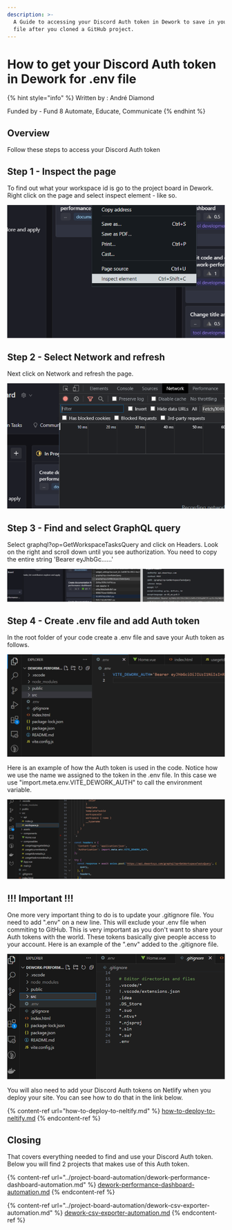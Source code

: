 ```yaml
---
description: >-
  A Guide to accessing your Discord Auth token in Dework to save in your .env
  file after you cloned a GitHub project.
---
```


# How to get your Discord Auth token in Dework for .env file

{% hint style="info" %}
Written by : André Diamond

Funded by - Fund 8 Automate, Educate, Communicate
{% endhint %}

## Overview

Follow these steps to access your Discord Auth token

## Step 1 - Inspect the page

To find out what your workspace id is go to the project board in Dework. Right click on the page and select inspect element - like so.

![](<../../.gitbook/assets/image (1) (1) (1) (1) (1).png>)

## Step 2 - Select Network and refresh

Next click on Network and refresh the page.

![](<../../.gitbook/assets/image (3) (1) (1) (1) (1).png>)

## Step 3 - Find and select GraphQL query

Select graphql?op=GetWorkspaceTasksQuery and click on Headers. Look on the right and scroll down until you see authorization. You need to copy the entire string 'Bearer eyJhbGc......'

![](<../../.gitbook/assets/image (4) (1).png>)

## Step 4 - Create .env file and add Auth token

&#x20;In the root folder of your code create a .env file and save your Auth token as follows.

![](<../../.gitbook/assets/image (2) (1).png>)

Here is an example of how the Auth token is used in the code. Notice how we use the name we assigned to the token in the .env file. In this case we use "import.meta.env.VITE\_DEWORK\_AUTH" to call the environment variable.

![](<../../.gitbook/assets/image (3).png>)

## !!! Important !!!&#x20;

One more very important thing to do is to update your .gitignore file. You need to add ".env" on a new line. This will exclude your .env file when commiting to GitHub. This is very important as you don't want to share your Auth tokens with the world. These tokens basically give people access to your account. Here is an example of the ".env" added to the .gitignore file.

![](<../../.gitbook/assets/image (6) (1).png>)

You will also need to add your Discord Auth tokens on Netlify when you deploy your site. You can see how to do that in the link below.

{% content-ref url="how-to-deploy-to-neltify.md" %}
[how-to-deploy-to-neltify.md](how-to-deploy-to-neltify.md)
{% endcontent-ref %}

## Closing

That covers everything needed to find and use your Discord Auth token. Below you will find 2 projects that makes use of this Auth token.

{% content-ref url="../project-board-automation/dework-performance-dashboard-automation.md" %}
[dework-performance-dashboard-automation.md](../project-board-automation/dework-performance-dashboard-automation.md)
{% endcontent-ref %}

{% content-ref url="../project-board-automation/dework-csv-exporter-automation.md" %}
[dework-csv-exporter-automation.md](../project-board-automation/dework-csv-exporter-automation.md)
{% endcontent-ref %}

